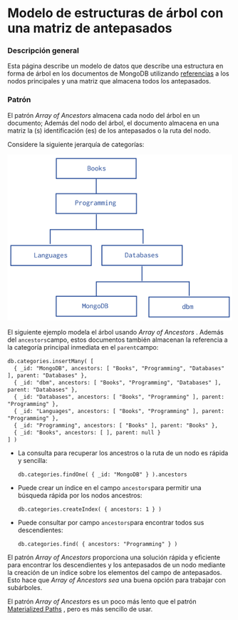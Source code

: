 # Modelo de estructuras de árbol  con una matriz de antepasados

### Descripción general  <a id="overview"></a>

Esta página describe un modelo de datos que describe una estructura en forma de árbol en los documentos de MongoDB utilizando [referencias](https://docs.mongodb.com/manual/core/data-model-design/#std-label-data-modeling-referencing) a los nodos principales y una matriz que almacena todos los antepasados.

### Patrón  <a id="pattern"></a>

El patrón _Array of Ancestors_ almacena cada nodo del árbol en un documento; Además del nodo del árbol, el documento almacena en una matriz la \(s\) identificación \(es\) de los antepasados ​​o la ruta del nodo.

Considere la siguiente jerarquía de categorías:

![](../../.gitbook/assets/image%20%287%29.png)

El siguiente ejemplo modela el árbol usando _Array of Ancestors_ . Además del `ancestors`campo, estos documentos también almacenan la referencia a la categoría principal inmediata en el `parent`campo:

```text
db.categories.insertMany( [
  { _id: "MongoDB", ancestors: [ "Books", "Programming", "Databases" ], parent: "Databases" },
  { _id: "dbm", ancestors: [ "Books", "Programming", "Databases" ], parent: "Databases" },
  { _id: "Databases", ancestors: [ "Books", "Programming" ], parent: "Programming" },
  { _id: "Languages", ancestors: [ "Books", "Programming" ], parent: "Programming" },
  { _id: "Programming", ancestors: [ "Books" ], parent: "Books" },
  { _id: "Books", ancestors: [ ], parent: null }
] )
```

* La consulta para recuperar los ancestros o la ruta de un nodo es rápida y sencilla:

  ```text
  db.categories.findOne( { _id: "MongoDB" } ).ancestors
  ```

* Puede crear un índice en el campo `ancestors`para permitir una búsqueda rápida por los nodos ancestros:

  ```text
  db.categories.createIndex( { ancestors: 1 } )
  ```

* Puede consultar por campo `ancestors`para encontrar todos sus descendientes:

  ```text
  db.categories.find( { ancestors: "Programming" } )
  ```

El patrón _Array of Ancestors_ proporciona una solución rápida y eficiente para encontrar los descendientes y los antepasados ​​de un nodo mediante la creación de un índice sobre los elementos del campo de antepasados. Esto hace que _Array of Ancestors sea_ una buena opción para trabajar con subárboles.

El patrón _Array of Ancestors_ es un poco más lento que el patrón [Materialized Paths](https://docs.mongodb.com/manual/tutorial/model-tree-structures-with-materialized-paths/) , pero es más sencillo de usar.

